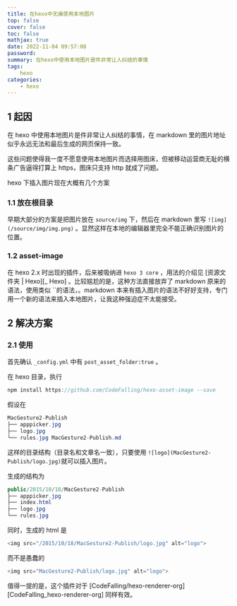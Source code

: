 ```yaml
---
title: 在hexo中无痛使用本地图片
top: false
cover: false
toc: false
mathjax: true
date: 2022-11-04 09:57:08
password:
summary: 在hexo中使用本地图片是件非常让人纠结的事情
tags:
    hexo
categories:
    - hexo
---
```


## 1 起因 

在 hexo 中使用本地图片是件非常让人纠结的事情，在 markdown 里的图片地址似乎永远无法和最后生成的网页保持一致。

这些问题使得我一度不愿意使用本地图片而选择用图床，但被移动运营商无耻的横条广告逼得打算上 https，图床只支持 http 就成了问题。

hexo 下插入图片现在大概有几个方案

### 1.1 放在根目录 

早期大部分的方案是把图片放在 `source/img` 下，然后在 markdown 里写 `![img](/source/img/img.png)` 。显然这样在本地的编辑器里完全不能正确识别图片的位置。

### 1.2 asset-image 

在 hexo 2.x 时出现的插件，后来被吸纳进 `hexo 3 core` ，用法的介绍见 [资源文件夹 | Hexo][_ Hexo] 。比较尴尬的是，这种方法直接放弃了 markdown 原来的语法，使用类似 ``的语法，。markdown 本来有插入图片的语法不好好支持，专门用一个新的语法来插入本地图片，让我这种强迫症不太能接受。

## 2 解决方案 


### 2.1 使用 

首先确认 `_config.yml` 中有 `post_asset_folder:true` 。

在 hexo 目录，执行

```java
npm install https://github.com/CodeFalling/hexo-asset-image --save
```

假设在

```java
MacGesture2-Publish
├── apppicker.jpg
├── logo.jpg
└── rules.jpg MacGesture2-Publish.md
```

这样的目录结构（目录名和文章名一致），只要使用 `![logo](MacGesture2-Publish/logo.jpg)`就可以插入图片。

生成的结构为

```java
public/2015/10/18/MacGesture2-Publish
├── apppicker.jpg
├── index.html
├── logo.jpg
└── rules.jpg
```

同时，生成的 html 是

```java
<img src="/2015/10/18/MacGesture2-Publish/logo.jpg" alt="logo">
```

而不是愚蠢的

```java
<img src="MacGesture2-Publish/logo.jpg" alt="logo">
```

值得一提的是，这个插件对于 [CodeFalling/hexo-renderer-org][CodeFalling_hexo-renderer-org] 同样有效。